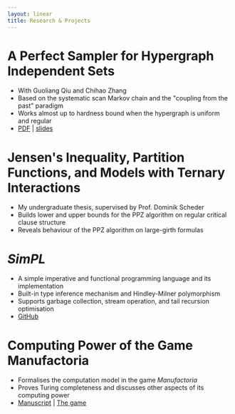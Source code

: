 ```yaml
---
layout: linear
title: Research & Projects
---
```


# A Perfect Sampler for Hypergraph Independent Sets

- With Guoliang Qiu and Chihao Zhang
- Based on the systematic scan Markov chain and the "coupling from the past" paradigm
- Works almost up to hardness bound when the hypergraph is uniform and regular
- [PDF](https://drops.dagstuhl.de/opus/volltexte/2022/16444/) &#124; [slides](./hyper-ind-set.pdf)

# Jensen's Inequality, Partition Functions, and Models with Ternary Interactions

- My undergraduate thesis, supervised by Prof. Dominik Scheder
- Builds lower and upper bounds for the PPZ algorithm on regular critical clause structure
- Reveals behaviour of the PPZ algorithm on large-girth formulas

# *SimPL*

- A simple imperative and functional programming language and its implementation
- Built-in type inference mechanism and Hindley-Milner polymorphism
- Supports garbage collection, stream operation, and tail recursion optimisation
- [GitHub](https://github.com/YanhengWang/SimPL)

# Computing Power of the Game Manufactoria

- Formalises the computation model in the game *Manufactoria*
- Proves Turing completeness and discusses other aspects of its computing power
- [Manuscript](./Manufactoria.pdf) &#124; [The game](http://pleasingfungus.com/Manufactoria/)
